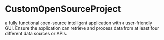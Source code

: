 # CustomOpenSourceProject
 a fully functional open-source intelligent application with a user-friendly GUI. Ensure the application can retrieve and process data from at least four different data sources or APIs.
